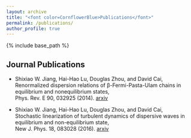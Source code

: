 ```yaml
---
layout: archive
title: "<font color=CornflowerBlue>Publications</font>"
permalink: /publications/
author_profile: true
---
```


{% include base_path %}

## Journal Publications

* Shixiao W. Jiang, Hai-Hao Lu, Douglas Zhou, and David Cai, <br>
Renormalized dispersion relations of β-Fermi-Pasta-Ulam chains in equilibrium and nonequilibrium states, <br>
Phys. Rev. E 90, 032925 (2014). [arxiv](https://academicpages.github.io/publications/)

* Shixiao W. Jiang, Hai-Hao Lu, Douglas Zhou, and David Cai, <br>
Stochastic linearization of turbulent dynamics of dispersive waves in equilibrium and non-equilibrium state, <br>
New J. Phys. 18, 083028 (2016). [arxiv](https://academicpages.github.io/publications/)


